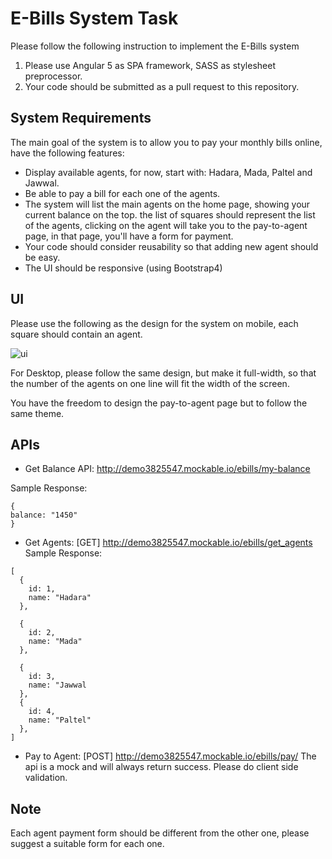 # E-Bills System Task

Please follow the following instruction to implement the E-Bills system

1. Please use Angular 5 as SPA framework, SASS as stylesheet preprocessor.
1. Your code should be submitted as a pull request to this repository.

## System Requirements
The main goal of the system is to allow you to pay your monthly bills online, have the following features:

  - Display available agents, for now, start with: Hadara, Mada, Paltel and Jawwal.
  - Be able to pay a bill for each one of the agents.
  - The system will list the main agents on the home page, showing your current balance on the top. the list of squares should represent the list of the agents, clicking on the agent will take you to the pay-to-agent page, in that page, you'll have a form for payment.
  - Your code should consider reusability so that adding new agent should be easy.
  - The UI should be responsive (using Bootstrap4)

## UI
Please use the following as the design for the system on mobile, each square should contain an agent.

![ui](https://image.ibb.co/m4Tae9/ebills.png)

For Desktop, please follow the same design, but make it full-width, so that the number of the agents on one line will fit the width of the screen.

You have the freedom to design the pay-to-agent page but to follow the same theme.


## APIs

- Get Balance API: http://demo3825547.mockable.io/ebills/my-balance

Sample Response:
```
{
balance: "1450"
}
```

- Get Agents: [GET] http://demo3825547.mockable.io/ebills/get_agents
Sample Response:
```
[
  {
    id: 1,
    name: "Hadara"
  },
  
  {
    id: 2,
    name: "Mada"
  },
  
  {
    id: 3,
    name: "Jawwal
  },
  {
    id: 4,
    name: "Paltel"
  },
]
```

- Pay to Agent: [POST] http://demo3825547.mockable.io/ebills/pay/
The api is a mock and will always return success. Please do client side validation.


## Note
Each agent payment form should be different from the other one, please suggest a suitable form for each one.
